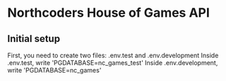 # Northcoders House of Games API

## Initial setup
First, you need to create two files: .env.test and .env.development 
Inside .env.test, write 'PGDATABASE=nc_games_test'
Inside .env.development, write 'PGDATABASE=nc_games'
